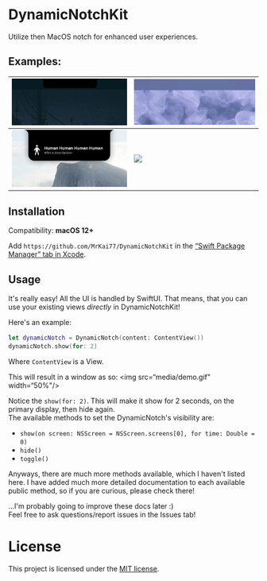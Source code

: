 # DynamicNotchKit

Utilize then MacOS notch for enhanced user experiences.

## Examples:

| <img src="media/output-device.gif" width="100%"/> | <img src="media/battery.gif" width="100%"/> |
| -------- | ------- |
| <img src="media/info-panel.png" width="100%"/>  | <img src="media/window-management.gif" width="100%"/> |

## Installation

Compatibility: **macOS 12+**

Add `https://github.com/MrKai77/DynamicNotchKit` in the [“Swift Package Manager” tab in Xcode](https://developer.apple.com/documentation/xcode/adding_package_dependencies_to_your_app).

## Usage

It's really easy! All the UI is handled by SwiftUI. That means, that you can use your existing views *directly* in DynamicNotchKit!

Here's an example:
```swift
let dynamicNotch = DynamicNotch(content: ContentView())
dynamicNotch.show(for: 2)
```

Where `ContentView` is a View.

This will result in a window as so:
<img src=“media/demo.gif" width=“50%"/>

Notice the `show(for: 2)`. This will make it show for 2 seconds, on the primary display, then hide again.  
The available methods to set the DynamicNotch's visibility are:
- `show(on screen: NSScreen = NSScreen.screens[0], for time: Double = 0)`
- `hide()`
- `toggle()`

Anyways, there are much more methods available, which I haven't listed here. I have added much more detailed documentation to each available public method, so if you are curious, please check there!

...I'm probably going to improve these docs later :)  
Feel free to ask questions/report issues in the Issues tab!

# License

This project is licensed under the [MIT license](LICENSE).

